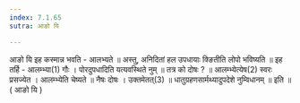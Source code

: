 ```yaml
---
index: 7.1.65
sutra: आङो यि

---
```

 आङो यि इह कस्मान्न भवति - आलभ्यते ॥ अस्तु, अनिदितां हल उपधायाः क्ङितीति लोपो भविष्यति ॥ इह तर्हि - आलम्भ्या(1) गौः । पोरदुपधादिति यत्यवस्थिते नुम् ॥ तत्र को दोषः ? ॥ आलम्भ्येत्येष(2) स्वरः प्रसज्येत । आलम्भ्येति चेष्यते ॥ नैषः दोषः । उक्तमेतत्(3) ॥ धातुग्रहणसार्मथ्यादुपदेशे नुम्विधानम् ॥ इति ॥ ( आङो यि ) 